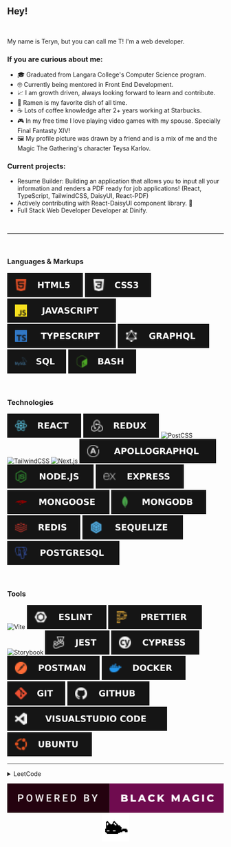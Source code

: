 ## Hey!

<br/>

My name is Teryn, but you can call me T! I'm a web developer.

### If you are curious about me:

- 🎓 Graduated from Langara College's Computer Science program.
- 🤓 Currently being mentored in Front End Development.
- 📈 I am growth driven, always looking forward to learn and contribute.
- 🍜 Ramen is my favorite dish of all time.
- ☕ Lots of coffee knowledge after 2+ years working at Starbucks.
- 🎮 In my free time I love playing video games with my spouse. Specially Final Fantasty XIV!
- 🖼 My profile picture was drawn by a friend and is a mix of me and the Magic The Gathering's character Teysa Karlov.

### Current projects:

- Resume Builder: Building an application that allows you to input all your information and renders a PDF ready for job applications! (React, TypeScript, TailwindCSS, DaisyUI, React-PDF)
- Actively contributing with React-DaisyUI component library. 🌼
- Full Stack Web Developer Developer at Dinify.

<br/>

<hr/>

<br/>

### Languages & Markups

![HTML5](./assets/images/html5.svg)
![CSS3](./assets/images/css3.svg)
![JavaScript](./assets/images/js.svg)
![TypeScript](./assets/images/ts.svg)
![GraphQL](./assets/images/graphql.svg)
![SQL](./assets/images/sql.svg)
![Bash](./assets/images/bash.svg)

<br/>

### Technologies

![React](./assets/images/react.svg)
![Redux](./assets/images/redux.svg)
![PostCSS](https://img.shields.io/badge/postcss-informational?style=for-the-badge&logo=postcss&color=151515)
![TailwindCSS](https://img.shields.io/badge/tailwindcss-informational?style=for-the-badge&logo=tailwindcss&color=151515)
![Next.js](https://img.shields.io/badge/next.js-informational?style=for-the-badge&logo=next.js&color=151515)
![ApolloGraphQL](./assets/images/apollographql.svg)
![Node.JS](./assets/images/nodejs.svg)
![Express](./assets/images/express.svg)
![Mongoose](./assets/images/mongoose.svg)
![MongoDB](./assets/images/mongodb.svg)
![Redis](./assets/images/redis.svg)
![Sequelize](./assets/images/sequelize.svg)
![PostgreSQL](./assets/images/postgresql.svg)

<br/>

### Tools

![Vite](https://img.shields.io/badge/vite-informational?style=for-the-badge&logo=vite&color=151515)
![ESLint](./assets/images/eslint.svg)
![Prettier](./assets/images/prettier.svg)
![Storybook](https://img.shields.io/badge/storybook-informational?style=for-the-badge&logo=storybook&color=151515)
![Jest](./assets/images/jest.svg)
![Cypress](./assets/images/cypress.svg)
![Postman](./assets/images/postman.svg)
![Docker](./assets/images/docker.svg)
![Git](./assets/images/git.svg)
![GitHub](./assets/images/github.svg)
![Visual Studio Code](./assets/images/vscode.svg)
![Ubuntu](./assets/images/ubuntu.svg)

<hr/>

<details>
  <summary>LeetCode</summary>
 
  [![](https://leetcard.jacoblin.cool/dev0T?ext=heatmap)](https://leetcode.com/dev0T/)
</details>

<p align="center">
  <img src="./assets/blackmagic.svg">
  <br/>
  <img src="./assets/mewo.gif">
</p>

<!-- Credits

Badges - shields.io - https://img.shields.io/badge/<NAME>-informational?style=for-the-badge&logo=<NAME>&color=151515
Icons - simpleicons - https://simpleicons.org/
https://img.shields.io/badge/.env-informational?style=for-the-badge&logo=.env&color=151515
 -->
